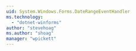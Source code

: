 ```yaml
---
uid: System.Windows.Forms.DateRangeEventHandler
ms.technology: 
  - "dotnet-winforms"
author: "stevehoag"
ms.author: "shoag"
manager: "wpickett"
---
```

